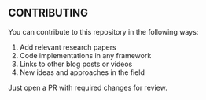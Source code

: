 ## CONTRIBUTING
You can contribute to this repository in the following ways:

1. Add relevant research papers
2. Code implementations in any framework
3. Links to other blog posts or videos
4. New ideas and approaches in the field

Just open a PR with required changes for review.
